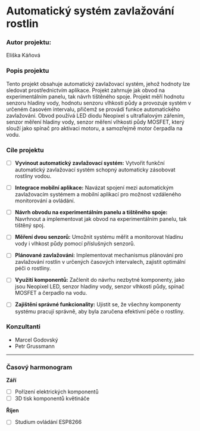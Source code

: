 # Automatický systém zavlažování rostlin

### Autor projektu: 
Eliška Káňová

### Popis projektu
Tento projekt obsahuje automatický zavlažovací systém, jehož hodnoty lze sledovat prostřednictvím aplikace. Projekt zahrnuje jak obvod na experimentálním panelu, tak návrh tištěného spoje. Projekt měří hodnotu senzoru hladiny vody, hodnotu senzoru vlhkosti půdy a provozuje systém v určeném časovém intervalu, přičemž se provádí funkce automatického zavlažování. Obvod používá LED diodu Neopixel s ultrafialovým zářením, senzor měření hladiny vody, senzor měření vlhkosti půdy MOSFET, který slouží jako spínač pro aktivaci motoru, a samozřejmě motor čerpadla na vodu.

### Cíle projektu

 - [ ] **Vyvinout automatický zavlažovací systém:** Vytvořit funkční automatický zavlažovací systém schopný automaticky zásobovat rostliny vodou.

 - [ ] **Integrace mobilní aplikace:** Navázat spojení mezi automatickým zavlažovacím systémem a mobilní aplikací pro možnost vzdáleného monitorování a ovládání.

 - [ ] **Návrh obvodu na experimentálním panelu a tištěného spoje:** Navrhnout a implementovat jak obvod na experimentálním panelu, tak tištěný spoj.

 - [ ] **Měření dvou senzorů:** Umožnit systému měřit a monitorovat hladinu vody i vlhkost půdy pomocí příslušných senzorů.

 - [ ] **Plánované zavlažování:** Implementovat mechanismus plánování pro zavlažování rostlin v určených časových intervalech, zajistit optimální péči o rostliny.

 - [ ] **Využití komponentů:** Začlenit do návrhu nezbytné komponenty, jako jsou Neopixel LED, senzor hladiny vody, senzor vlhkosti půdy, spínač MOSFET a čerpadlo na vodu.

 - [ ] **Zajištění správné funkcionality:** Ujistit se, že všechny komponenty systému pracují správně, aby byla zaručena efektivní péče o rostliny.

### Konzultanti
 - Marcel Godovský
 - Petr Grussmann

---

### Časový harmonogram

**Září**
 - [ ] Pořízení elektrických komponentů
 - [ ] 3D tisk komponentů květináče

**Říjen**
 - [ ] Studium ovládání ESP8266

